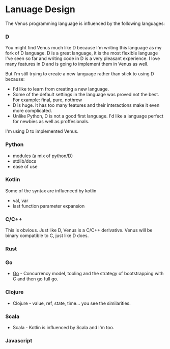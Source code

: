 # Lanuage Design

The Venus programming language is influenced by the following languages:

### D

You might find Venus much like D because I'm writing this language as my fork of D language. 
D is a great language, it is the most flexible language I've seen so far and writing code in D is a very pleasant experience.
I love many features in D and is going to implement them in Venus as well.

But I'm still trying to create a new language rather than stick to using D because:

- I'd like to learn from creating a new language.
- Some of the default settings in the language was proved not the best. For example: final, pure, nothrow
- D is huge. It has too many features and their interactions make it even more complicated. 
- Unlike Python, D is not a good first language. I'd like a language perfect for newbies as well as proffesionals.

I'm using D to implemented Venus.


### Python

- modules (a mix of python/D)
- stdlib/docs
- ease of use

### Kotlin

Some of the syntax are influenced by kotlin

- val, var
- last function parameter expansion

### C/C++

This is obvious. Just like D, Venus is a C/C++ derivative. Venus will be binary compatible to C, just like D does.

### Rust

### Go
- [Go](https://golang.org/) - Concurrency model, tooling and the strategy of bootstrapping with C and then go full go.

### Clojure
- Clojure - value, ref, state, time... you see the similarities.

### Scala
- Scala - Kotlin is influenced by Scala and I'm too.

### Javascript


